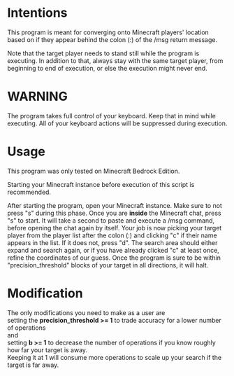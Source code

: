 # Intentions
This program is meant for converging onto Minecraft players' location based on if they appear behind the colon (:) of the /msg return message.

Note that the target player needs to stand still while the program is executing. In addition to that, always stay with the same target player, from beginning to end of execution, or else the execution might never end.

# WARNING
The program takes full control of your keyboard. Keep that in mind while executing. All of your keyboard actions will be suppressed during execution.

# Usage
This program was only tested on Minecraft Bedrock Edition.

Starting your Minecraft instance before execution of this script is recommended.

After starting the program, open your Minecraft instance. Make sure to not press "s" during this phase. Once you are **inside** the Minecraft chat, press "s" to start. It will take a second to paste and execute a /msg command, before opening the chat again by itself. Your job is now picking your target player from the player list after the colon (:) and clicking "c" if their name appears in the list. If it does not, press "d". The search area should either expand and search again, or if you have already clicked "c" at least once, refine the coordinates of our guess. Once the program is sure to be within "precision_threshold" blocks of your target in all directions, it will halt.

# Modification
The only modifications you need to make as a user are\
setting the **precision_threshold >= 1** to trade accuracy for a lower number of operations\
and\
setting **b >= 1** to decrease the number of operations if you know roughly how far your target is away.\
Keeping it at 1 will consume more operations to scale up your search if the target is far away.